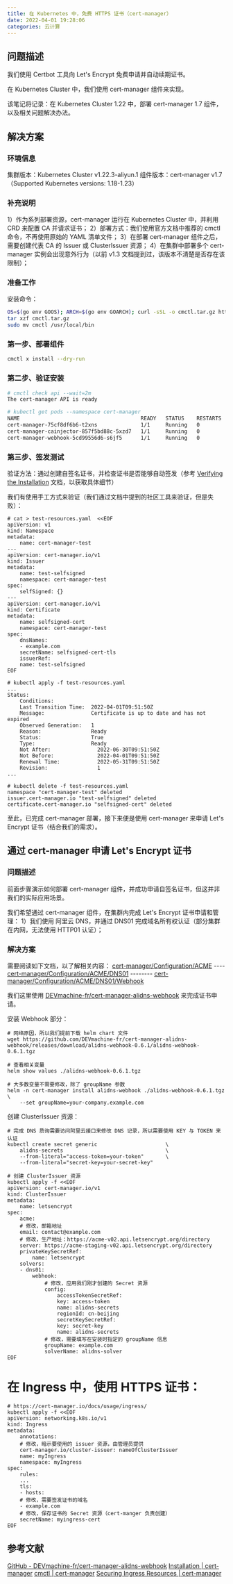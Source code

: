 ```yaml
---
title: 在 Kubernetes 中，免费 HTTPS 证书（cert-manager）
date: 2022-04-01 19:28:06
categories: 云计算
---
```


问题描述
----

我们使用 Certbot 工具向 Let's Encrypt 免费申请并自动续期证书。

在 Kubernetes Cluster 中，我们使用 cert-manager 组件来实现。

该笔记将记录：在 Kubernetes Cluster 1.22 中，部署 cert-manager 1.7 组件，以及相关问题解决办法。

解决方案
----

### 环境信息

集群版本：Kubernetes Cluster v1.22.3-aliyun.1
组件版本：cert-manager v1.7（Supported Kubernetes versions: 1.18-1.23）

### 补充说明

1）作为系列部署资源，cert-manager 运行在 Kubernetes Cluster 中，并利用 CRD 来配置 CA 并请求证书；
2）部署方式：我们使用官方文档中推荐的 cmctl 命令，不再使用原始的 YAML 清单文件；
3）在部署 cert-manager 组件之后，需要创建代表 CA 的 Issuer 或 ClusterIssuer 资源；
4）在集群中部署多个 cert-manager 实例会出现意外行为（以前 v1.3 文档提到过，该版本不清楚是否存在该限制）；

### 准备工作

安装命令：
```bash
OS=$(go env GOOS); ARCH=$(go env GOARCH); curl -sSL -o cmctl.tar.gz https://github.com/cert-manager/cert-manager/releases/download/v1.7.2/cmctl-$OS-$ARCH.tar.gz
tar xzf cmctl.tar.gz
sudo mv cmctl /usr/local/bin
```

### 第一步、部署组件
```bash
cmctl x install --dry-run
```

### 第二步、验证安装
```bash
# cmctl check api --wait=2m
The cert-manager API is ready

# kubectl get pods --namespace cert-manager
NAME                                       READY   STATUS    RESTARTS   AGE
cert-manager-75cf8df6b6-t2xns              1/1     Running   0          2m37s
cert-manager-cainjector-857f5bd88c-5xzd7   1/1     Running   0          2m37s
cert-manager-webhook-5cd99556d6-s6jf5      1/1     Running   0          2m37s
```

### 第三步、签发测试

验证方法：通过创建自签名证书，并检查证书是否能够自动签发（参考 [Verifying the Installation](https://cert-manager.io/docs/installation/verify/ ) 文档，以获取具体细节）

我们有使用手工方式来验证（我们通过文档中提到的社区工具来验证，但是失败）：
```
# cat > test-resources.yaml  <<EOF
apiVersion: v1
kind: Namespace
metadata:
    name: cert-manager-test
---
apiVersion: cert-manager.io/v1
kind: Issuer
metadata:
    name: test-selfsigned
    namespace: cert-manager-test
spec:
    selfSigned: {}
---
apiVersion: cert-manager.io/v1
kind: Certificate
metadata:
    name: selfsigned-cert
    namespace: cert-manager-test
spec:
    dnsNames:
    - example.com
    secretName: selfsigned-cert-tls
    issuerRef:
    name: test-selfsigned
EOF

# kubectl apply -f test-resources.yaml
...
Status:
    Conditions:
    Last Transition Time:  2022-04-01T09:51:50Z
    Message:               Certificate is up to date and has not expired
    Observed Generation:   1
    Reason:                Ready
    Status:                True
    Type:                  Ready
    Not After:               2022-06-30T09:51:50Z
    Not Before:              2022-04-01T09:51:50Z
    Renewal Time:            2022-05-31T09:51:50Z
    Revision:                1
...

# kubectl delete -f test-resources.yaml
namespace "cert-manager-test" deleted
issuer.cert-manager.io "test-selfsigned" deleted
certificate.cert-manager.io "selfsigned-cert" deleted
```

至此，已完成 cert-manager 部署，接下来便是使用 cert-manager 来申请 Let's Encrypt 证书（结合我们的需求）。

通过 cert-manager 申请 Let's Encrypt 证书
-----------------------------------

### 问题描述

前面步骤演示如何部署 cert-manager 组件，并成功申请自签名证书，但这并非我们的实际应用场景。

我们希望通过 cert-manager 组件，在集群内完成 Let's Encrypt 证书申请和管理：
1）我们使用 阿里云 DNS，并通过 DNS01 完成域名所有权认证（部分集群在内网，无法使用 HTTP01 认证）；

### 解决方案

需要阅读如下文档，以了解相关内容：
[cert-manager/Configuration/ACME](https://cert-manager.io/docs/configuration/acme/)
---- [cert-manager/Configuration/ACME/DNS01](https://cert-manager.io/docs/configuration/acme/dns01/)
-------- [cert-manager/Configuration/ACME/DNS01/Webhook](https://cert-manager.io/docs/configuration/acme/dns01/webhook/)

我们这里使用 [DEVmachine-fr/cert-manager-alidns-webhook](https://github.com/DEVmachine-fr/cert-manager-alidns-webhook ) 来完成证书申请。

安装 Webhook 部分：
```
# 网络原因，所以我们提前下载 helm chart 文件
wget https://github.com/DEVmachine-fr/cert-manager-alidns-webhook/releases/download/alidns-webhook-0.6.1/alidns-webhook-0.6.1.tgz

# 查看相关变量
helm show values ./alidns-webhook-0.6.1.tgz

# 大多数变量不需要修改，除了 groupName 参数
helm -n cert-manager install alidns-webhook ./alidns-webhook-0.6.1.tgz \
    --set groupName=your-company.example.com
```

创建 ClusterIssuer 资源：
```
# 完成 DNS 质询需要访问阿里云接口来修改 DNS 记录，所以需要使用 KEY 与 TOKEN 来认证
kubectl create secret generic                      \
    alidns-secrets                                 \
    --from-literal="access-token=your-token"       \
    --from-literal="secret-key=your-secret-key"

# 创建 ClusterIssuer 资源
kubectl apply -f <<EOF
apiVersion: cert-manager.io/v1
kind: ClusterIssuer
metadata:
    name: letsencrypt
spec:
    acme:
    # 修改，邮箱地址
    email: contact@example.com
    # 修改，生产地址：https://acme-v02.api.letsencrypt.org/directory
    server: https://acme-staging-v02.api.letsencrypt.org/directory
    privateKeySecretRef:
        name: letsencrypt
    solvers:
    - dns01:
        webhook:
            # 修改，应用我们刚才创建的 Secret 资源
            config:
                accessTokenSecretRef:
                key: access-token
                name: alidns-secrets
                regionId: cn-beijing
                secretKeySecretRef:
                key: secret-key
                name: alidns-secrets
            # 修改，需要填写在安装时指定的 groupName 信息
            groupName: example.com
            solverName: alidns-solver
EOF
```

# 在 Ingress 中，使用 HTTPS 证书：
```
# https://cert-manager.io/docs/usage/ingress/
kubectl apply -f <<EOF
apiVersion: networking.k8s.io/v1
kind: Ingress
metadata:
    annotations:
    # 修改，暗示要使用的 issuer 资源，由管理员提供
    cert-manager.io/cluster-issuer: nameOfClusterIssuer
    name: myIngress
    namespace: myIngress
spec:
    rules:
    ...
    tls:
    - hosts:
    # 修改，需要签发证书的域名
    - example.com
    # 修改，保存证书的 Secret 资源（cert-manger 负责创建）
    secretName: myingress-cert
EOF
```

参考文献
----

[GitHub - DEVmachine-fr/cert-manager-alidns-webhook](https://github.com/DEVmachine-fr/cert-manager-alidns-webhook )
[Installation | cert-manager](https://cert-manager.io/docs/installation/ )
[cmctl | cert-manager](https://cert-manager.io/docs/installation/cmctl/ )
[Securing Ingress Resources | cert-manager](https://cert-manager.io/docs/usage/ingress/ )













